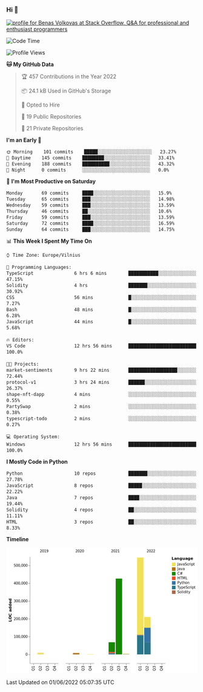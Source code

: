 ### Hi 👋
<a href="https://stackoverflow.com/users/14954249/benas-volkovas"><img src="https://stackoverflow.com/users/flair/14954249.png?theme=dark" width="208" height="58" alt="profile for Benas Volkovas at Stack Overflow, Q&amp;A for professional and enthusiast programmers" title="profile for Benas Volkovas at Stack Overflow, Q&amp;A for professional and enthusiast programmers"></a>

<!--START_SECTION:waka-->
![Code Time](http://img.shields.io/badge/Code%20Time-725%20hrs%209%20mins-blue)

![Profile Views](http://img.shields.io/badge/Profile%20Views-0-blue)

**🐱 My GitHub Data** 

> 🏆 457 Contributions in the Year 2022
 > 
> 📦 24.1 kB Used in GitHub's Storage 
 > 
> 💼 Opted to Hire
 > 
> 📜 19 Public Repositories 
 > 
> 🔑 21 Private Repositories  
 > 
**I'm an Early 🐤** 

```text
🌞 Morning    101 commits    █████░░░░░░░░░░░░░░░░░░░░   23.27% 
🌆 Daytime    145 commits    ████████░░░░░░░░░░░░░░░░░   33.41% 
🌃 Evening    188 commits    ██████████░░░░░░░░░░░░░░░   43.32% 
🌙 Night      0 commits      ░░░░░░░░░░░░░░░░░░░░░░░░░   0.0%

```
📅 **I'm Most Productive on Saturday** 

```text
Monday       69 commits     ████░░░░░░░░░░░░░░░░░░░░░   15.9% 
Tuesday      65 commits     ███░░░░░░░░░░░░░░░░░░░░░░   14.98% 
Wednesday    59 commits     ███░░░░░░░░░░░░░░░░░░░░░░   13.59% 
Thursday     46 commits     ██░░░░░░░░░░░░░░░░░░░░░░░   10.6% 
Friday       59 commits     ███░░░░░░░░░░░░░░░░░░░░░░   13.59% 
Saturday     72 commits     ████░░░░░░░░░░░░░░░░░░░░░   16.59% 
Sunday       64 commits     ███░░░░░░░░░░░░░░░░░░░░░░   14.75%

```


📊 **This Week I Spent My Time On** 

```text
⌚︎ Time Zone: Europe/Vilnius

💬 Programming Languages: 
TypeScript               6 hrs 6 mins        ███████████░░░░░░░░░░░░░░   47.15% 
Solidity                 4 hrs               ███████░░░░░░░░░░░░░░░░░░   30.92% 
CSS                      56 mins             █░░░░░░░░░░░░░░░░░░░░░░░░   7.27% 
Bash                     48 mins             █░░░░░░░░░░░░░░░░░░░░░░░░   6.28% 
JavaScript               44 mins             █░░░░░░░░░░░░░░░░░░░░░░░░   5.68%

🔥 Editors: 
VS Code                  12 hrs 56 mins      █████████████████████████   100.0%

🐱‍💻 Projects: 
market-sentiments        9 hrs 22 mins       ██████████████████░░░░░░░   72.44% 
protocol-v1              3 hrs 24 mins       ██████░░░░░░░░░░░░░░░░░░░   26.37% 
shape-nft-dapp           4 mins              ░░░░░░░░░░░░░░░░░░░░░░░░░   0.55% 
PartySwap                2 mins              ░░░░░░░░░░░░░░░░░░░░░░░░░   0.38% 
typescript-todo          2 mins              ░░░░░░░░░░░░░░░░░░░░░░░░░   0.27%

💻 Operating System: 
Windows                  12 hrs 56 mins      █████████████████████████   100.0%

```

**I Mostly Code in Python** 

```text
Python                   10 repos            ███████░░░░░░░░░░░░░░░░░░   27.78% 
JavaScript               8 repos             █████░░░░░░░░░░░░░░░░░░░░   22.22% 
Java                     7 repos             ████░░░░░░░░░░░░░░░░░░░░░   19.44% 
Solidity                 4 repos             ██░░░░░░░░░░░░░░░░░░░░░░░   11.11% 
HTML                     3 repos             ██░░░░░░░░░░░░░░░░░░░░░░░   8.33%

```


**Timeline**

![Chart not found](https://raw.githubusercontent.com/BenasVolkovas/BenasVolkovas/main/charts/bar_graph.png) 


 Last Updated on 01/06/2022 05:07:35 UTC
<!--END_SECTION:waka-->
